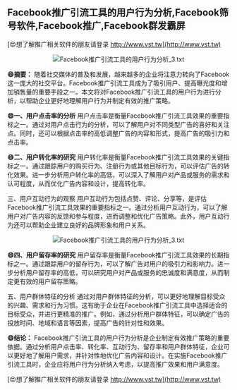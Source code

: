 ## **Facebook推广引流工具的用户行为分析,Facebook筛号软件,Facebook推广,Facebook群发霸屏**

[😍想了解推广相关软件的朋友请登录 http://www.vst.tw](http://www.vst.tw)

 <center><img src="https://vst.tw/MP4/tuiguang/png/8.png" alt="Facebook推广引流工具的用户行为分析_3.txt"></center>

**😄摘要：**
随着社交媒体的普及和发展，越来越多的企业将注意力转向了Facebook这一庞大的社交平台。Facebook推广引流工具成为了吸引用户、提高曝光度和增加销售量的重要手段之一。本文将对Facebook推广引流工具的用户行为进行分析，以帮助企业更好地理解用户行为并制定有效的推广策略。

**😄一、用户点击率的分析**
用户点击率是衡量Facebook推广引流工具效果的重要指标之一。通过对用户点击行为的分析，可以了解用户对不同类型广告的喜好和关注点。同时，还可以根据点击率的高低调整广告的内容和形式，提高广告的吸引力和点击率。

**😄二、用户转化率的研究**
用户转化率是衡量Facebook推广引流工具效果的关键指标之一。通过跟踪用户的购买行为、注册行为或其他目标行为，可以评估广告的转化效果。进一步分析用户转化率的高低，可以深入了解用户对产品或服务的需求和认可程度，从而优化广告内容和设计，提高转化率。

三、用户互动行为的观察
用户互动行为包括点赞、评论、分享等，是评估Facebook推广引流工具效果的重要指标之一。通过分析用户互动行为，可以了解用户对广告内容的反馈和参与程度，进而调整和优化广告策略。此外，用户互动行为还可以帮助企业建立良好的品牌形象和用户关系。

 <center><img src="https://vst.tw/MP4/tuiguang/png/4.png" alt="Facebook推广引流工具的用户行为分析_3.txt"></center>

**😄四、用户留存率的研究**
用户留存率是衡量Facebook推广引流工具效果的长期指标之一。通过跟踪用户的留存行为，可以了解广告对用户的吸引力和影响力。进一步分析用户留存率的高低，可以研究用户对产品或服务的忠诚度和满意度，从而制定更有效的用户留存策略。

五、用户群体特征的分析
通过对用户群体特征的分析，可以更好地理解目标受众的兴趣、需求和行为习惯。这有助于企业在Facebook推广引流工具中选择适合的目标受众，并进行更精准的推广。例如，通过分析用户群体特征，可以确定广告的投放时间、地域和语言等因素，提高广告的针对性和效果。

**😄结论：**
Facebook推广引流工具的用户行为分析是企业制定有效推广策略的重要依据。通过分析用户点击率、转化率、互动行为、留存率和用户群体特征，企业可以更好地了解用户需求，并针对性地优化广告内容和设计。在实施Facebook推广引流工具时，企业应将用户行为分析纳入考虑，以提高推广效果和用户满意度。

[😍想了解推广相关软件的朋友请登录 http://www.vst.tw](http://www.vst.tw)



